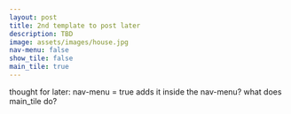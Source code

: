 ```yaml
---
layout: post
title: 2nd template to post later
description: TBD
image: assets/images/house.jpg
nav-menu: false
show_tile: false
main_tile: true
---
```


thought for later: nav-menu = true adds it inside the nav-menu? what does main_tile do?
